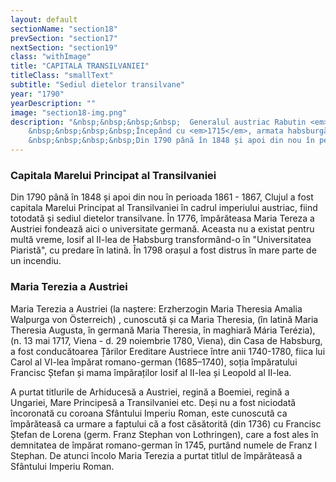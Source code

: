 ```yaml
---
layout: default
sectionName: "section18"
prevSection: "section17"
nextSection: "section19"
class: "withImage"
title: "CAPITALA TRANSILVANIEI"
titleClass: "smallText"
subtitle: "Sediul dietelor transilvane"
year: "1790"
yearDescription: ""
image: "section18-img.png"
description: "&nbsp;&nbsp;&nbsp;&nbsp;	Generalul austriac Rabutin <em>distruge în 1704 zidurile Clujului,</em> pentru ca orașul să își piardă semnificația militară.</br>
	&nbsp;&nbsp;&nbsp;&nbsp;Începând cu <em>1715</em>, armata habsburgă începe construirea fortificației <em>Vauban Cetățuia</em>, prima fortificație de acest fel din Transilvania.</br>
	&nbsp;&nbsp;&nbsp;&nbsp;Din 1790 până în 1848 și apoi din nou în perioada 1861 - 1867, Clujul a fost <em>capitala Marelui Principat al Transilvaniei</em> în cadrul imperiului austriac, fiind totodată și sediul dietelor transilvane."
---
```


<h3>Capitala Marelui Principat al Transilvaniei</h3>

Din 1790 până în 1848 și apoi din nou în perioada 1861 - 1867, Clujul a fost capitala Marelui Principat al Transilvaniei în cadrul imperiului austriac, fiind totodată și sediul dietelor transilvane. În 1776, împărăteasa Maria Tereza a Austriei fondează aici o universitate germană. Aceasta nu a existat pentru multă vreme, Iosif al II-lea de Habsburg transformând-o în "Universitatea Piaristă", cu predare în latină. În 1798 orașul a fost distrus în mare parte de un incendiu.

<h3>Maria Terezia a Austriei</h3>
Maria Terezia a Austriei (la naștere: Erzherzogin Maria Theresia Amalia Walpurga von Österreich) , cunoscută și ca Maria Theresia, (în latină Maria Theresia Augusta, în germană Maria Theresia, în maghiară Mária Terézia), (n. 13 mai 1717, Viena - d. 29 noiembrie 1780, Viena), din Casa de Habsburg, a fost conducătoarea Țărilor Ereditare Austriece între anii 1740-1780, fiica lui Carol al VI-lea împărat romano-german (1685–1740), soția împăratului Francisc Ștefan și mama împăraților Iosif al II-lea și Leopold al II-lea.

A purtat titlurile de Arhiducesă a Austriei, regină a Boemiei, regină a Ungariei, Mare Principesă a Transilvaniei etc. Deși nu a fost niciodată încoronată cu coroana Sfântului Imperiu Roman, este cunoscută ca împărăteasă ca urmare a faptului că a fost căsătorită (din 1736) cu Francisc Ștefan de Lorena (germ. Franz Stephan von Lothringen), care a fost ales în demnitatea de împărat romano-german în 1745, purtând numele de Franz I Stephan. De atunci încolo Maria Terezia a purtat titlul de împărăteasă a Sfântului Imperiu Roman.
